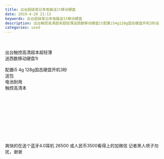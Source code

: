 ```yaml
---
title: 出台超级笔记本电脑送1t移动硬盘
date: 2019-4-20 21:13
keywords: 出台超级笔记本电脑送1t移动硬盘
description: 出台触控高清超本超轻薄送西数移动硬盘1t配置i54g128g固态硬盘开机3秒送包电池耐用触控高清本爽快的在送个蓝牙4.0耳机26500或人民币3500看得上的加微信记者黑人喷子勿扰，谢谢
categories: used
---
```

<td class="t_f" id="postmessage_3564858">

<br/>
<br/>
出台触控高清超本超轻薄<br/>
送西数移动硬盘1t<br/>
<br/>
配置i5 4g 128g固态硬盘开机3秒<br/>
送包<br/>
电池耐用 <br/>
触控高清本<br/>
<br/>
<br/>
<img alt="" border="0" class="zoom" data-cf-modified-8ad8e3c004eb958a403eaa91-="" file="http://www.flw.ph/data/appbyme/upload/image/201904/20/CTow8tANO2Eo.jpg" id="aimg_BGLG7" lazyloadthumb="1" onclick="" onmouseover="" src="http://www.flw.ph/data/appbyme/upload/image/201904/20/CTow8tANO2Eo.jpg"/><br/>
<br/>
<img alt="" border="0" class="zoom" data-cf-modified-8ad8e3c004eb958a403eaa91-="" file="http://www.flw.ph/data/appbyme/upload/image/201904/20/vZEspgQtAgph.jpg" id="aimg_M99d1" lazyloadthumb="1" onclick="" onmouseover="" src="http://www.flw.ph/data/appbyme/upload/image/201904/20/vZEspgQtAgph.jpg"/><br/>
<br/>
<img alt="" border="0" class="zoom" data-cf-modified-8ad8e3c004eb958a403eaa91-="" file="http://www.flw.ph/data/appbyme/upload/image/201904/20/2ptnhVrVSZ7o.jpg" id="aimg_aAGGs" lazyloadthumb="1" onclick="" onmouseover="" src="http://www.flw.ph/data/appbyme/upload/image/201904/20/2ptnhVrVSZ7o.jpg"/><br/>
<br/>
<img alt="" border="0" class="zoom" data-cf-modified-8ad8e3c004eb958a403eaa91-="" file="http://www.flw.ph/data/appbyme/upload/image/201904/20/PSxcPL0DKNkq.jpg" id="aimg_hNFgI" lazyloadthumb="1" onclick="" onmouseover="" src="http://www.flw.ph/data/appbyme/upload/image/201904/20/PSxcPL0DKNkq.jpg"/><br/>
<br/>
<img alt="" border="0" class="zoom" data-cf-modified-8ad8e3c004eb958a403eaa91-="" file="http://www.flw.ph/data/appbyme/upload/image/201904/20/szHVaFC41DcQ.jpg" id="aimg_X0zkD" lazyloadthumb="1" onclick="" onmouseover="" src="http://www.flw.ph/data/appbyme/upload/image/201904/20/szHVaFC41DcQ.jpg"/><br/>
<br/>
<img alt="" border="0" class="zoom" data-cf-modified-8ad8e3c004eb958a403eaa91-="" file="http://www.flw.ph/data/appbyme/upload/image/201904/20/vpIg3edpqceR.jpg" id="aimg_jk8FO" lazyloadthumb="1" onclick="" onmouseover="" src="http://www.flw.ph/data/appbyme/upload/image/201904/20/vpIg3edpqceR.jpg"/><br/>
<br/>
<img alt="" border="0" class="zoom" data-cf-modified-8ad8e3c004eb958a403eaa91-="" file="http://www.flw.ph/data/appbyme/upload/image/201904/20/tjZfpNzDVxVl.jpg" id="aimg_zaoJ1" lazyloadthumb="1" onclick="" onmouseover="" src="http://www.flw.ph/data/appbyme/upload/image/201904/20/tjZfpNzDVxVl.jpg"/><br/>
<br/>
<img alt="" border="0" class="zoom" data-cf-modified-8ad8e3c004eb958a403eaa91-="" file="http://www.flw.ph/data/appbyme/upload/image/201904/20/BFS6jBiwwwVG.jpg" id="aimg_bCB0C" lazyloadthumb="1" onclick="" onmouseover="" src="http://www.flw.ph/data/appbyme/upload/image/201904/20/BFS6jBiwwwVG.jpg"/><br/>
<br/>
<img alt="" border="0" class="zoom" data-cf-modified-8ad8e3c004eb958a403eaa91-="" file="http://www.flw.ph/data/appbyme/upload/image/201904/20/UbwyeXGOdpY0.jpg" id="aimg_ivMwv" lazyloadthumb="1" onclick="" onmouseover="" src="http://www.flw.ph/data/appbyme/upload/image/201904/20/UbwyeXGOdpY0.jpg"/><br/>
爽快的在送个蓝牙4.0耳机 26500 或人民币3500看得上的加微信 记者黑人喷子勿扰，谢谢<br/>
<img alt="" border="0" class="zoom" data-cf-modified-8ad8e3c004eb958a403eaa91-="" file="http://www.flw.ph/data/appbyme/upload/image/201904/20/9SrHMnggQNdk.jpg" id="aimg_hk1J5" lazyloadthumb="1" onclick="" onmouseover="" src="http://www.flw.ph/data/appbyme/upload/image/201904/20/9SrHMnggQNdk.jpg"/><br/>
<br/>
</td>
